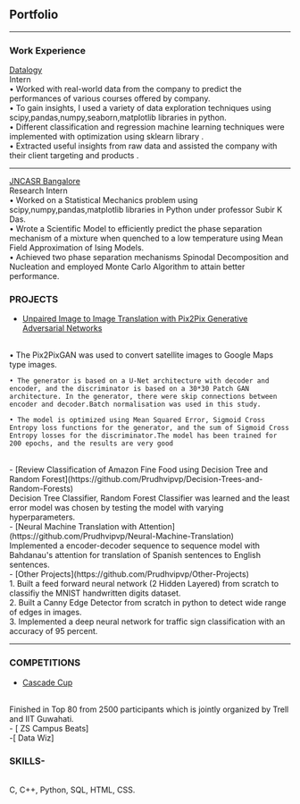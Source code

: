 ## Portfolio

---

### Work Experience 

[Datalogy](/pdf/Internship.pdf)
<br>
 Intern
 <br>
• Worked with real-world data from the company to predict the performances of various courses offered by company.
<br>
• To gain insights, I used a variety of data exploration techniques using scipy,pandas,numpy,seaborn,matplotlib libraries in python.
<br>
• Different classification and regression machine learning techniques were implemented with optimization using sklearn library .
<br>
• Extracted useful insights from raw data and assisted the company with their client targeting and products .
<br>

---
[JNCASR Bangalore ](/pdf/Prudhvi_Letter.pdf)
<br>
Research Intern
<br>
• Worked on a Statistical Mechanics problem using scipy,numpy,pandas,matplotlib libraries in Python under professor Subir K Das.
<br>
• Wrote a Scientific Model to efficiently predict the phase separation mechanism of a mixture when quenched to a low temperature using Mean Field Approximation of Ising Models.
<br>
• Achieved two phase separation mechanisms Spinodal Decomposition and Nucleation and employed Monte Carlo Algorithm to attain better performance. 
<br>


### PROJECTS

- [Unpaired Image to Image Translation with Pix2Pix Generative Adversarial Networks](https://github.com/predator-1-ml/Pix2Pix)
<br>
    • The Pix2PixGAN was used to convert satellite images to Google Maps type images.
     
    • The generator is based on a U-Net architecture with decoder and encoder, and the discriminator is based on a 30*30 Patch GAN architecture. In the generator, there were skip connections between encoder and decoder.Batch normalisation was used in this study.
    
    • The model is optimized using Mean Squared Error, Sigmoid Cross Entropy loss functions for the generator, and the sum of Sigmoid Cross Entropy losses for the discriminator.The model has been trained for 200 epochs, and the results are very good
<br>
- [Review Classification of Amazon Fine Food using Decision Tree and Random Forest](https://github.com/Prudhvipvp/Decision-Trees-and-Random-Forests)
<br>
     Decision Tree Classifier, Random Forest Classifier was learned and the least error model was chosen by testing the model with varying hyperparameters.
<br>
- [Neural Machine Translation with Attention](https://github.com/Prudhvipvp/Neural-Machine-Translation)
<br>
     Implemented a encoder-decoder sequence to sequence model with Bahdanau's attention for translation of Spanish sentences to English sentences.
<br>
- [Other Projects](https://github.com/Prudhvipvp/Other-Projects)
<br>
     1. Built a feed forward neural network (2 Hidden Layered) from scratch to classifiy the MNIST handwritten digits dataset.
<br>
     2. Built a Canny Edge Detector from scratch in python to detect wide range of edges in images.
<br>
     3. Implemented a deep neural network for traffic sign classification with an accuracy of 95 percent.
<br>

---
### COMPETITIONS
- [ Cascade Cup ](/pdf/IITG_hackathon.pdf)
<br>
    Finished in Top 80 from 2500 participants which is jointly organized by Trell and IIT Guwahati.
<br>
- [ ZS Campus Beats]
<br>
-[ Data Wiz]
<br>

### SKILLS-
<br>
C, C++, Python, SQL, HTML, CSS.
